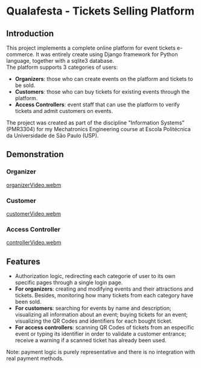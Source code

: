 # Qualafesta - Tickets Selling Platform

## Introduction
This project implements a complete online platform for event tickets e-commerce. It was entirely create using Django framework for Python language, together with a sqlite3 database.<br>
The platform supports 3 categories of users: 
- **Organizers**: those who can create events on the platform and tickets to be sold.
- **Customers**: those who can buy tickets for existing events through the platform.
- **Access Controllers**: event staff that can use the platform to verify tickets and admit customers on events.

The project was created as part of the discipline "Information Systems" (PMR3304) for my Mechatronics Engineering course at Escola Politécnica da Universidade de São Paulo (USP).

## Demonstration 
### Organizer 
[organizerVideo.webm](https://github.com/user-attachments/assets/5cac558f-acee-4ecc-aa7e-d828e40b4d7c)

### Customer 
[customerVideo.webm](https://github.com/user-attachments/assets/51a47e14-ec8f-4e09-80c8-29fb3019eddf)

### Access Controller 
[controllerVideo.webm](https://github.com/user-attachments/assets/0794cf9f-b401-472c-ac61-138ba1f2d093)

## Features
- Authorization logic, redirecting each categorie of user to its own specific pages through a single login page.
- **For organizers**: creating and modifying events and their attractions and tickets. Besides, monitoring how many tickets from each category have been sold.
- **For customers**: searching for events by name and description; visualizing all information about an event; buying tickets for an event; visualizing the QR Codes and identifiers for each bought ticket.
- **For access controllers**: scanning QR Codes of tickets from an especific event or typing its identifier in order to validate a customer entrance; receive a warning if a scanned ticket has already been used.

Note: payment logic is purely representative and there is no integration with real payment methods.
 
